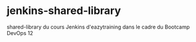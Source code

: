 # jenkins-shared-library
shared-library du cours Jenkins d'eazytraining dans le cadre du Bootcamp DevOps 12
